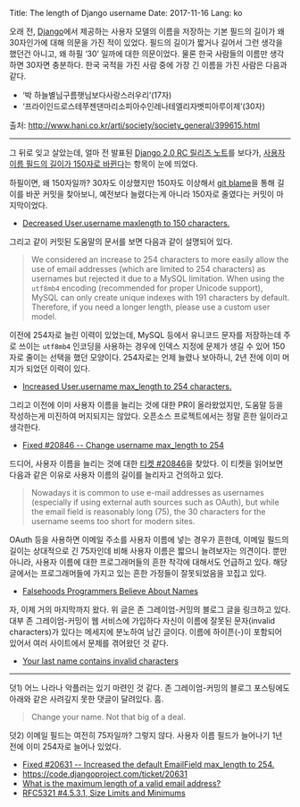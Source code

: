 Title: The length of Django username
Date: 2017-11-16
Lang: ko

오래 전, [Django](https://www.djangoproject.com/)에서 제공하는 사용자 모델의 이름을 저장하는 기본 필드의 길이가 왜 30자인가에 대해 의문을 가진 적이 있었다.
필드의 길이가 짧거나 길어서 그런 생각을 했던건 아니고, 왜 하필 ‘30’ 일까에 대한 의문이었다.
물론 한국 사람들의 이름만 생각하면 30자면 충분하다. 한국 국적을 가진 사람 중에 가장 긴 이름을 가진 사람은 다음과 같다.

 - ‘박 하늘별님구름햇님보다사랑스러우리’(17자)
 - ‘프라이인드로스테쭈젠댄마리소피아수인레나테엘리자벳피아루이제’(30자)
 
출처: <http://www.hani.co.kr/arti/society/society_general/399615.html>

----

그 뒤로 잊고 살았는데, 얼마 전 발표된 [Django 2.0 RC 릴리즈 노트](https://docs.djangoproject.com/en/dev/releases/2.0/)를 보다가,
[사용자 이름 필드의 길이가 150자로 바뀐다](https://docs.djangoproject.com/en/dev/releases/2.0/#abstractuser-last-name-max-length-increased-to-150)는 항목이 눈에 띄었다.

하필이면, 왜 150자일까? 30자도 이상했지만 150자도 이상해서 [git blame](https://git-scm.com/docs/git-blame)을 통해 길이를 바꾼 커밋을 찾아보니,
예전보다 늘렸다는게 아니라 150자로 줄였다는 커밋이 마지막이었다.

 - [Decreased User.username maxlength to 150 characters.](https://github.com/django/django/commit/780bddf75b93784470a2e352ed44ee35a751d667)

그리고 같이 커밋된 도움말의 문서를 보면 다음과 같이 설명되어 있다.

> We considered an increase to 254 characters to more easily allow the use of
> email addresses (which are limited to 254 characters) as usernames but rejected
> it due to a MySQL limitation.  When using the ``utf8mb4`` encoding (recommended
> for proper Unicode support), MySQL can only create unique indexes with 191
> characters by default. Therefore, if you need a longer length, please use a
> custom user model.

이전에 254자로 늘린 이력이 있었는데, MySQL 등에서 유니코드 문자를 저장하는데 주로 쓰이는 `utf8mb4` 인코딩을 사용하는 경우에
인덱스 지정에 문제가 생길 수 있어 150자로 줄이는 선택을 했던 모양이다.
254자로는 언제 늘렸나 보아하니, 2년 전에 이미 머지가 되었던 이력이 있다. 

 - [Increased User.username max_length to 254 characters.](https://github.com/django/django/pull/5497)

그리고 이전에 이미 사용자 이름을 늘리는 것에 대한 PR이 올라왔었지만, 도움말 등을 작성하는게 미진하여 머지되지는 않았다.
오픈소스 프로젝트에서는 정말 흔한 일이라고 생각한다.

 - [Fixed #20846 -- Change username max_length to 254](https://github.com/django/django/pull/4250)

드디어, 사용자 이름을 늘리는 것에 대한 [티켓 #20846](https://code.djangoproject.com/ticket/20846)을 찾았다. 
이 티켓을 읽어보면 다음과 같은 이유로 사용자 이름의 길이를 늘리자고 건의하고 있다.

> Nowadays it is common to use e-mail addresses as usernames (especially if using external auth sources such as OAuth),
> but while the email field is reasonably long (75), the 30 characters for the username seems too short for modern sites.

OAuth 등을 사용하면 이메일 주소를 사용자 이름에 넣는 경우가 흔한데, 이메일 필드의 길이는 상대적으로 긴 75자인데 비해 사용자 이름은 짧으니 늘려보자는 의견이다.
뿐만 아니라, 사용자 이름에 대한 프로그래머들의 흔한 착각에 대해서도 언급하고 있다.
해당 글에서는 프로그래머들에 가지고 있는 흔한 가정들이 잘못되었음을 꼬집고 있다.

 - [Falsehoods Programmers Believe About Names](http://www.kalzumeus.com/2010/06/17/falsehoods-programmers-believe-about-names/)

자, 이제 거의 마지막까지 왔다. 위 글은 존 그레이엄-커밍의 블로그 글을 링크하고 있다.
대부 존 그레이엄-커밍이 웹 서비스에 가입하다 자신이 이름에 잘못된 문자(invalid characters)가 있다는 메세지에 분노하여 남긴 글이다.
이름에 하이픈(-)이 포함되어 있어서 여러 사이트에서 문제를 겪어왔던 것 같다.

 - [Your last name contains invalid characters](http://blog.jgc.org/2010/06/your-last-name-contains-invalid.html)

----

덧1) 어느 나라나 악플러는 있기 마련인 것 같다. 존 그레이엄-커밍의 블로그 포스팅에도 아래와 같은 사려깊지 못한 댓글이 달려있다. 흠.

> Change your name. Not that big of a deal.

덧2) 이메일 필드는 여전히 75자일까? 그렇지 않다. 사용자 이름 필드가 늘어나기 1년 전에 이미 254자로 늘어나 있었다.

 - [Fixed #20631 -- Increased the default EmailField max_length to 254.](https://github.com/django/django/pull/2867)
 - <https://code.djangoproject.com/ticket/20631>
 - [What is the maximum length of a valid email address?](https://stackoverflow.com/questions/386294/what-is-the-maximum-length-of-a-valid-email-address)
 - [RFC5321 #4.5.3.1, Size Limits and Minimums](https://tools.ietf.org/html/rfc5321#section-4.5.3)
